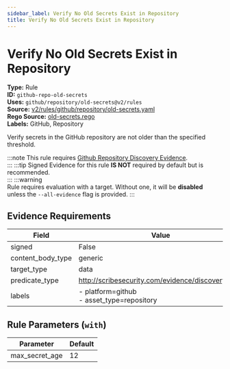 ```yaml
---
sidebar_label: Verify No Old Secrets Exist in Repository
title: Verify No Old Secrets Exist in Repository
---  
```

# Verify No Old Secrets Exist in Repository  
**Type:** Rule  
**ID:** `github-repo-old-secrets`  
**Uses:** `github/repository/old-secrets@v2/rules`  
**Source:** [v2/rules/github/repository/old-secrets.yaml](https://github.com/scribe-public/sample-policies/blob/main/v2/rules/github/repository/old-secrets.yaml)  
**Rego Source:** [old-secrets.rego](https://github.com/scribe-public/sample-policies/blob/main/v2/rules/github/repository/old-secrets.rego)  
**Labels:** GitHub, Repository  

Verify secrets in the GitHub repository are not older than the specified threshold.

:::note 
This rule requires [Github Repository Discovery Evidence](https://scribe-security.netlify.app/docs/platforms/discover#github-discovery).  
::: 
:::tip 
Signed Evidence for this rule **IS NOT** required by default but is recommended.  
::: 
:::warning  
Rule requires evaluation with a target. Without one, it will be **disabled** unless the `--all-evidence` flag is provided.
::: 

## Evidence Requirements  
| Field | Value |
|-------|-------|
| signed | False |
| content_body_type | generic |
| target_type | data |
| predicate_type | http://scribesecurity.com/evidence/discovery/v0.1 |
| labels | - platform=github<br/>- asset_type=repository |

## Rule Parameters (`with`)  
| Parameter | Default |
|-----------|---------|
| max_secret_age | 12 |

